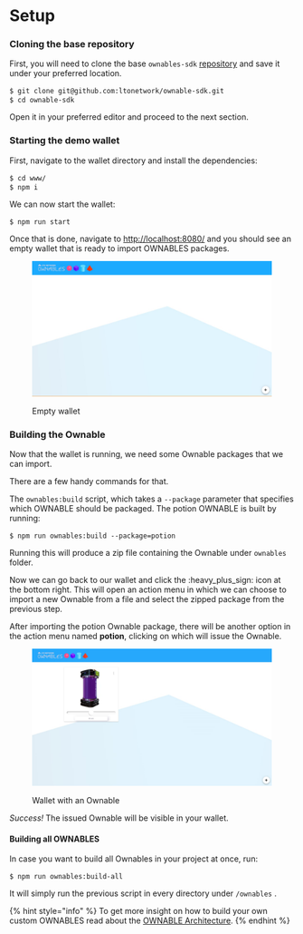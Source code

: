 # Setup

### Cloning the base repository

First, you will need to clone the base `ownables-sdk` [repository](https://github.com/ltonetwork/ownable-demo) and save it under your preferred location.

```shell-session
$ git clone git@github.com:ltonetwork/ownable-sdk.git
$ cd ownable-sdk
```

Open it in your preferred editor and proceed to the next section.

### Starting the demo wallet

First, navigate to the wallet directory and install the dependencies:

```shell-session
$ cd www/
$ npm i
```

We can now start the wallet:

```shell-session
$ npm run start
```

Once that is done, navigate to [http://localhost:8080/](http://localhost:8080/) and you should see an empty wallet that is ready to import OWNABLES packages.

<figure><img src="../../.gitbook/assets/ownables_wallet_empty.jpg" alt=""><figcaption><p>Empty wallet</p></figcaption></figure>



### Building the Ownable

Now that the wallet is running, we need some Ownable packages that we can import.

There are a few handy commands for that.

The `ownables:build` script, which takes a `--package` parameter that specifies which OWNABLE should be packaged. The potion OWNABLE is built by running:

```shell-session
$ npm run ownables:build --package=potion
```

Running this will produce a zip file containing the Ownable under `ownables` folder.

Now we can go back to our wallet and click the :heavy\_plus\_sign: icon at the bottom right. This will open an action menu in which we can choose to import a new Ownable from a file and select the zipped package from the previous step.

After importing the potion Ownable package, there will be another option in the action menu named **potion**, clicking on which will issue the Ownable.

<figure><img src="../../.gitbook/assets/ownables_wallet_initialized.png" alt=""><figcaption><p>Wallet with an Ownable</p></figcaption></figure>

_Success!_ The issued Ownable will be visible in your wallet.

#### Building all OWNABLES

In case you want to build all Ownables in your project at once, run:

```shell-session
$ npm run ownables:build-all
```

It will simply run the previous script in every directory under `/ownables` .



{% hint style="info" %}
To get more insight on how to build your own custom OWNABLES read about the [OWNABLE Architecture](../ownables-architecture/smart-contract.md).
{% endhint %}
